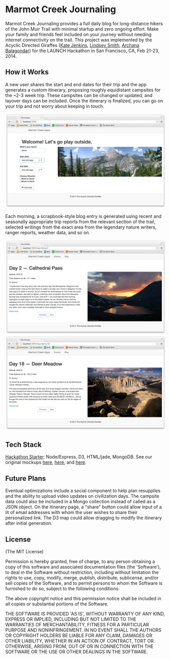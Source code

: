 # Marmot Creek Journaling #
Marmot Creek Journaling provides a full daily blog for long-distance hikers of the John Muir Trail with minimal startup and zero ongoing effort. Make your family and friends feel included on your journey without needing internet connectivity on the trail. This project was implemented by the Acyclic Directed Giraffes ([Kate Jenkins](https://github.com/katemonkeys), [Lindsey Smith](https://github.com/leaena), [Archana Balagondar](https://github.com/pbarchana)) for the LAUNCH Hackathon in San Francisco, CA, Feb 21-23, 2014.

## How it Works ##

A new user shares the start and end dates for their trip and the app generates a custom itinerary, proposing roughly equidistant campsites for the ~2-3 week trip. These campsites can be changed or updated, and layover days can be included. Once the itinerary is finalized, you can go on your trip and not worry about keeping in touch. 

![Account creation](/public/img/welcomescreen.jpg "Account creation page")

Each morning, a scrapbook-style blog entry is generated using recent and seasonally appropriate trip reports from the relevant section of the trail, selected writings from the exact area from the legendary nature writers, ranger reports, weather data, and so on.

![Example blog entry](/public/img/blogpage.jpg "Example daily entry")
![Example blog entry](/public/img/blog2.jpg "Example daily entry")


## Tech Stack ##

[Hackathon Starter](https://david-dm.org/sahat/hackathon-starter): Node/Express, D3, HTML/jade, MongoDB. See our original mockups [here](/public/img/mockup1.jpg), [here](/public/img/mockup2.jpg), and [here](/public/img/mockup3.jpg). 

## Future Plans ##

Eventual optimizations include a social component to help plan resupplies and the ability to upload video updates on civilization days. The campsite data could also be included in a Mongo collection instead of called as a JSON object. On the itinerary page, a "share" button could allow input of a lit of email addresses with whom the user wishes to share their personalized link. The D3 map could allow dragging to modify the itinerary after initial generation. 

## License ##

(The MIT License)

Permission is hereby granted, free of charge, to any person obtaining a copy of this software and associated documentation files (the 'Software'), to deal in the Software without restriction, including without limitation the rights to use, copy, modify, merge, publish, distribute, sublicense, and/or sell copies of the Software, and to permit persons to whom the Software is furnished to do so, subject to the following conditions:

The above copyright notice and this permission notice shall be included in all copies or substantial portions of the Software.

THE SOFTWARE IS PROVIDED 'AS IS', WITHOUT WARRANTY OF ANY KIND, EXPRESS OR IMPLIED, INCLUDING BUT NOT LIMITED TO THE WARRANTIES OF MERCHANTABILITY, FITNESS FOR A PARTICULAR PURPOSE AND NONINFRINGEMENT. IN NO EVENT SHALL THE AUTHORS OR COPYRIGHT HOLDERS BE LIABLE FOR ANY CLAIM, DAMAGES OR OTHER LIABILITY, WHETHER IN AN ACTION OF CONTRACT, TORT OR OTHERWISE, ARISING FROM, OUT OF OR IN CONNECTION WITH THE SOFTWARE OR THE USE OR OTHER DEALINGS IN THE SOFTWARE.

